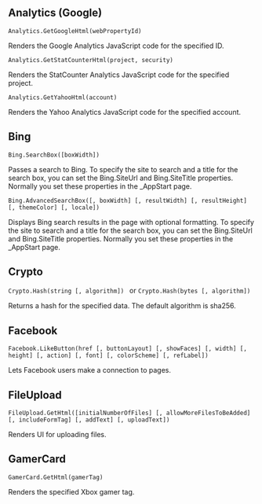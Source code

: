 ## Analytics (Google)
`Analytics.GetGoogleHtml(webPropertyId)`

Renders the Google Analytics JavaScript code for the specified ID.

`Analytics.GetStatCounterHtml(project, security)`

Renders the StatCounter Analytics JavaScript code for the specified project.

`Analytics.GetYahooHtml(account)`

Renders the Yahoo Analytics JavaScript code for the specified account.

## Bing
`Bing.SearchBox([boxWidth])`

Passes a search to Bing. To specify the site to search and a title for the search box, you can set the Bing.SiteUrl and Bing.SiteTitle properties. Normally you set these properties in the _AppStart page.

`Bing.AdvancedSearchBox([, boxWidth] [, resultWidth] [, resultHeight] [, themeColor] [, locale])`
  
 Displays Bing search results in the page with optional formatting. To specify the site to search and a title for the search box, you  can set the Bing.SiteUrl and Bing.SiteTitle properties. Normally you set these properties in the _AppStart page.
  
## Crypto
`Crypto.Hash(string [, algorithm]) ` or `Crypto.Hash(bytes [, algorithm])`
  
Returns a hash for the specified data. The default algorithm is sha256.
  
## Facebook
`Facebook.LikeButton(href [, buttonLayout] [, showFaces] [, width] [, height] [, action] [, font] [, colorScheme] [, refLabel])`
  
Lets Facebook users make a connection to pages.
  
## FileUpload
  
`FileUpload.GetHtml([initialNumberOfFiles] [, allowMoreFilesToBeAdded] [, includeFormTag] [, addText] [, uploadText])`
  
Renders UI for uploading files.
  
## GamerCard
`GamerCard.GetHtml(gamerTag)`

Renders the specified Xbox gamer tag.
